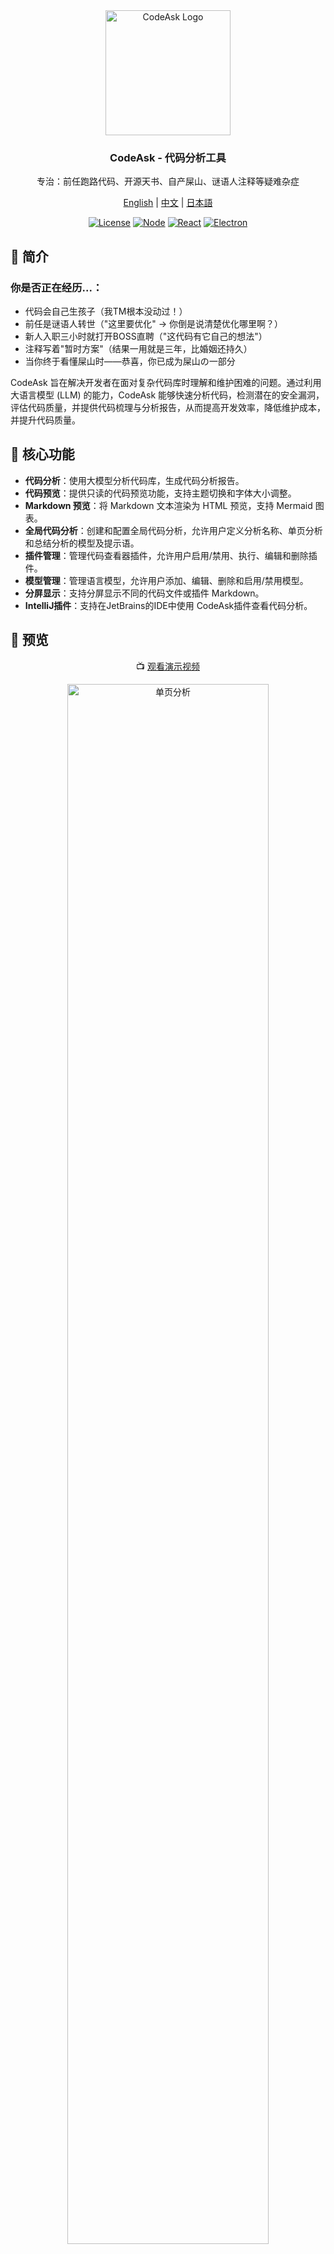 <div align="center">
  <img src="images/icons/logo.png" alt="CodeAsk Logo" width="200"/>
  <h3>CodeAsk - 代码分析工具</h3>
  <p>专治：前任跑路代码、开源天书、自产屎山、谜语人注释等疑难杂症</p>
  <p>
    <a href="README-EN.md">English</a> | 
    <a href="README.md">中文</a> | 
    <a href="README-JP.md">日本語</a>
  </p>
</div>

<div align="center">

[![License](https://img.shields.io/badge/license-GNU-blue.svg)](LICENSE)
[![Node](https://img.shields.io/badge/node-%3E%3D16-brightgreen.svg)](https://nodejs.org)
[![React](https://img.shields.io/badge/react-%5E19.0.0-blue.svg)](https://reactjs.org/)
[![Electron](https://img.shields.io/badge/electron-latest-blueviolet.svg)](https://www.electronjs.org/)

</div>

## 📖 简介

### 你是否正在经历...：

- 代码会自己生孩子（我TM根本没动过！）
- 前任是谜语人转世（"这里要优化" -> 你倒是说清楚优化哪里啊？）
- 新人入职三小时就打开BOSS直聘（"这代码有它自己的想法"）
- 注释写着"暂时方案"（结果一用就是三年，比婚姻还持久）
- 当你终于看懂屎山时——恭喜，你已成为屎山の一部分


CodeAsk 旨在解决开发者在面对复杂代码库时理解和维护困难的问题。通过利用大语言模型 (LLM) 的能力，CodeAsk 能够快速分析代码，检测潜在的安全漏洞，评估代码质量，并提供代码梳理与分析报告，从而提高开发效率，降低维护成本，并提升代码质量。

## 🌟 核心功能

- **代码分析**：使用大模型分析代码库，生成代码分析报告。
- **代码预览**：提供只读的代码预览功能，支持主题切换和字体大小调整。
- **Markdown 预览**：将 Markdown 文本渲染为 HTML 预览，支持 Mermaid 图表。
- **全局代码分析**：创建和配置全局代码分析，允许用户定义分析名称、单页分析和总结分析的模型及提示语。
- **插件管理**：管理代码查看器插件，允许用户启用/禁用、执行、编辑和删除插件。
- **模型管理**：管理语言模型，允许用户添加、编辑、删除和启用/禁用模型。
- **分屏显示**：支持分屏显示不同的代码文件或插件 Markdown。
- **IntelliJ插件**：支持在JetBrains的IDE中使用 CodeAsk插件查看代码分析。

## 🎥 预览

<div align="center">

📺 [观看演示视频](https://bilibili.com/video/BV1eQNzeuEEb/)

<img src="images/demo-zh-01.png" alt="单页分析" width="80%"/>

<img src="images/demo-zh-02.png" alt="全局分析" width="80%"/>

<img src="images/demo-zh-03.jpg" alt="IntelliJ插件" width="80%"/>

</div>

## 🚀 快速开始

1. 克隆项目
```bash
git clone https://github.com/woniu9524/CodeAsk.git
```

2. 安装依赖
```bash
cd codeask
npm install --legacy-peer-deps
```

3. 启动应用
```bash
npm run start
```

## 💡 使用指南

### 2.1. 启动应用
- 启动 CodeAsk 应用程序。

### 2.2. 选择代码目录
- 在应用窗口的顶部菜单栏中，选择 "File" -> "Open Folder"。
- 选择您要分析的代码目录。

### 2.3. 配置 LLM API 密钥
- 在侧边栏中，点击 "Models" 按钮。
- 点击 "Add Model" 按钮，打开模型配置对话框。
- 填写模型名称、API 密钥、baseUrl 等信息。
- 点击 "Test" 按钮测试连接。
- 点击 "Save" 按钮保存配置。

### 2.4. 选择分析插件
- 在侧边栏中，点击 "Plugins" 按钮。
- 点击 "Add Plugin" 按钮，打开插件配置对话框。
- 填写插件名称、选择模型、填写系统提示和用户提示。
- 点击 "Save" 按钮保存配置。

### 2.5. 执行代码分析
- 在插件列表中，找到您要使用的插件。
- 点击插件对应的 "Execute" 按钮，打开插件执行对话框。
- 在文件树中选择要分析的文件，或者输入文件扩展名过滤规则。
- 点击 "Execute" 按钮开始分析。

### 2.6. 查看分析报告
- 分析完成后，结果将显示在代码视图区域。
- 您可以在标签栏中切换不同的文件和插件结果。
- Markdown 预览支持代码高亮和 Mermaid 图表。

### 2.7. 全局代码分析
- 在侧边栏中，点击 "Global Analysis" 按钮。
- 点击 "Add Analysis" 按钮，打开全局分析配置对话框。
- 填写分析名称、选择模型、填写单页分析和总结分析的提示语。
- 点击 "Save" 按钮保存配置。
- 在全局分析列表中，找到您要执行的分析。
- 点击分析对应的 "Execute" 按钮，打开全局分析执行对话框。
- 选择要分析的文件，或者输入文件扩展名过滤规则。
- 点击 "Execute" 按钮开始分析。
- 分析完成后，点击分析列表中的条目，即可在全局分析页面查看分析结果。

### 2.8. 分享
- 分析后会在项目目录下生成一个 `.codeaskdata` 的文件，可以分享给其他人
- 其他人收到后，放在代码的同一位置
- 在 CodeAsk 中打开文件夹即可查看分析结果

## 2.9 在 JetBrains IDE 中使用
- 前置条件：已经在CodeAsk中生成分析数据(`.codeaskdata`)
- 安装插件：搜索 CodeAsk，安装插件(暂时还没有上架) 或则手动下载插件：https://github.com/woniu9524/codeask-jb
- 安装完成后，在右侧面板点击图标即可
  

## ❓ 常见问题

### 模型配置注意点
- Ollama 不需要 apikey，所以 apikey 字段可以随便填，比如 123
- baseurl 必须要使用兼容 openai 的，一般来说是 api 后面加 /v1
- 并发数量请根据 api 接口能力而定


## 🔧 技术栈

- **核心框架**
  - React 19
  - Electron
  - TypeScript

- **状态管理**
  - Zustand

- **UI 组件**
  - Shadcn/ui
  - Monaco Editor
  - ReactMarkdown

- **开发工具**
  - Vite
  - ESLint
  - Prettier

## 🚧 后续开发计划
- ✅ 整个项目分析梳理
- ✅ IntelliJ 插件
- 🚧 VS Code 插件

## ⚠️ 特别说明
- ⚠️ 如遇 BUG，请默念「这不是 BUG 是特性」三次后提交 issue。
- ⚠️ 公司机密项目建议使用 [Ollama](https://ollama.com/) 本地部署
- ⚠️ 提示词模板大多由 DeepSeek 生成，大多我也没有测试，只是希望给大家一些奇奇怪怪的灵感。具体还是需要根据自己使用模型和代码实际情况进行调整。欢迎大家在 issues 中分享有趣的提示词。
